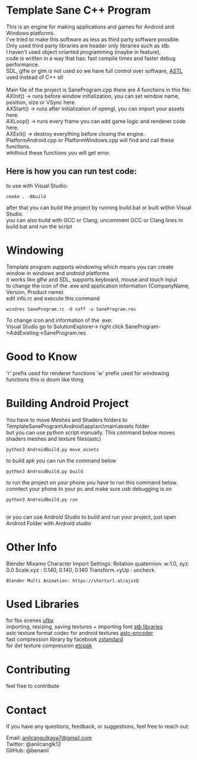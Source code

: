 
# Template Sane C++ Program
This is an engine for making applications and games for Android and Windows platforms.<br>
I've tried to make this software as less as third party software possible.<br>
Only used third party libraries are header only libraries such as stb.<br>
I haven't used object orianted programming (maybe in feature), <br>
code is written in a way that has: fast compile times and faster debug performance. <br>
SDL, glfw or glm is not used so we have full control over software, [ASTL](https://github.com/ufbx/ufbx) used instead of C++ stl<br><br>
Main file of the project is SaneProgram.cpp there are 4 functions in this file:<br>
AXInit()  -> runs before window initialization, you can set window name, position, size or VSync here.<br>
AXStart() -> runs after initialization of opengl, you can import your assets here.<br>
AXLoop()  -> runs every frame you can add game logic and renderer code here.<br>
AXExit()  -> destroy everything before closing the engine.<br>
PlatformAndroid.cpp or PlatformWindows.cpp will find and call these functions.<br>
whithout these functions you will get error. 

## Here is how you can run test code:
to use with Visual Studio:
```
cmake . -Bbuild
```
after that you can build the project by running build.bat or built within Visual Studio.<br>
you can also build with GCC or Clang, uncomment GCC or Clang lines in build.bat and run the script <br>

# Windowing
Template program supports windowing which means you can create window in windows and android platforms <br>
it works like glfw and SDL, supports keyboard, mouse and touch input <br>
to change the icon of the .exe and application information (CompanyName, Version, Product name)<br>
edit info.rc and execute this command <br>
```
windres SaneProgram.rc -O coff -o SaneProgram.res
```
To change icon and information of the .exe: <br>
Visual Studio go to SolutionExplorer-> right click SaneProgram->AddExisting->SaneProgram.res

# Good to Know
'r' prefix used for renderer functions
'w' prefix used for windowing functions
this is doom like thing


# Building Android Project
You have to move Meshes and Shaders folders to TemplateSaneProgram\Android\app\src\main\assets folder <br>
but you can use python script manually. This command below moves shaders meshes and texture files(astc) <br>
```
python3 AndroidBuild.py move_assets
```
to build apk you can run the command below<br>
```
python3 AndroidBuild.py build
```
to run the project on your phone you have to run this command below.<br>
conntect your phone to your pc and make sure usb debugging is on
```
python3 AndroidBuild.py run 
```
<br>
or you can use Android Studio to build and run your project, just open Android Folder with Android studio

# Other Info
Blender Mixamo Character Import Settings: 
    Rotation quaternion:  w:1.0, xyz: 0.0
    Scale.xyz          :  0.140, 0.140, 0.140 
    Transform.+yUp     :  uncheck
    
    Blender Multi Animation: https://shorturl.at/ajszQ

# Used Libraries
for fbx scenes [ufbx](https://github.com/ufbx/ufbx)<br>
importing, resizing, saving textures + importing font  [stb libraries](https://github.com/nothings/stb)<br>
astc texture format codec for android textures [astc-encoder](https://github.com/ARM-software/astc-encoder)<br>
fast compression library by facebook [zstandard](https://github.com/facebook/zstd)<br>
for dxt texture compression [etcpak](https://github.com/wolfpld/etcpak)<br>

# Contributing
feel free to contribute

# Contact
If you have any questions, feedback, or suggestions, feel free to reach out:<br>

Email: anilcangulkaya7@gmail.com<br>
Twitter: @anilcanglk12<br>
GitHub: @benanil<br>